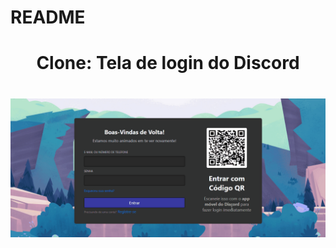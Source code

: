 # README

<h1 align="center">Clone: Tela de login do Discord</h1>

<h1 align="center">
    <img alt="readme" title="readme" src="./gifs/Animação.gif">
</h1>